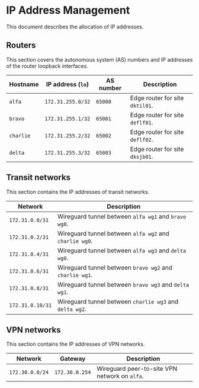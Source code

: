 # IP Address Management

This document describes the allocation of IP addresses.

## Routers

This section covers the autonomous system (AS) numbers and IP addresses of the router loopback interfaces.

| Hostname  | IP address (`lo`) | AS number | Description                     |
| --------- | ----------------- | --------- | ------------------------------- |
| `alfa`    | `172.31.255.0/32` | `65000`   | Edge router for site `dktil01`. |
| `bravo`   | `172.31.255.1/32` | `65001`   | Edge router for site `deflf01`. |
| `charlie` | `172.31.255.2/32` | `65002`   | Edge router for site `deflf02`. |
| `delta`   | `172.31.255.3/32` | `65003`   | Edge router for site `dksjb01`. |

## Transit networks

This section contains the IP addresses of transit networks.

| Network          | Description                                             |
| ---------------- | ------------------------------------------------------- |
| `172.31.0.0/31`  | Wireguard tunnel between `alfa wg1` and `bravo wg0`.    |
| `172.31.0.2/31`  | Wireguard tunnel between `alfa wg2` and `charlie wg0`.  |
| `172.31.0.4/31`  | Wireguard tunnel between `alfa wg3` and `delta wg0`.    |
| `172.31.0.6/31`  | Wireguard tunnel between `bravo wg2` and `charlie wg1`. |
| `172.31.0.8/31`  | Wireguard tunnel between `bravo wg3` and `delta wg1`.   |
| `172.31.0.10/31` | Wireguard tunnel between `charlie wg3` and `delta wg2`. |

## VPN networks

This section contains the IP addresses of VPN networks.

| Network         | Gateway        | Description                                   |
| --------------- | -------------- | --------------------------------------------- |
| `172.30.0.0/24` | `172.30.0.254` | Wireguard peer-to-site VPN network on `alfa`. |
